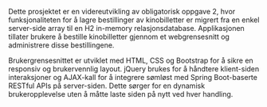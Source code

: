 Dette prosjektet er en videreutvikling av obligatorisk oppgave 2,
hvor funksjonaliteten for å lagre bestillinger av kinobilletter er migrert fra en enkel server-side array til en H2 in-memory relasjonsdatabase. 
Applikasjonen tillater brukere å bestille kinobilletter gjennom et webgrensesnitt og administrere disse bestillingene.

Brukergrensesnittet er utviklet med HTML, CSS og Bootstrap for å sikre en responsiv og brukervennlig layout.
jQuery brukes for å håndtere klient-siden interaksjoner og AJAX-kall for å integrere sømløst med Spring Boot-baserte RESTful APIs på server-siden. 
Dette sørger for en dynamisk brukeropplevelse uten å måtte laste siden på nytt ved hver handling.
